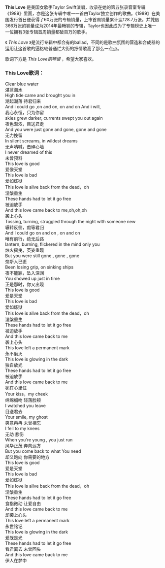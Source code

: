 

**This Love** 是美国女歌手Taylor
Swift演唱，收录在她的第五张录音室专辑《1989》里面，亦是这张专辑中唯一一首由Taylor独立创作的歌曲。《1989》在美国发行首日便获得了60万张的专辑销量，上市首周销量累计达128.7万张，并凭借366万张的销量成为2014年最畅销的专辑，Taylor也因此成为了专辑榜史上唯一一位拥有3张专辑首周销量都破百万的歌手。

《 _This Love_ 》是流行专辑中都会有的ballad，不同的是歌曲氛围的营造和合成器的运用让这首歌的逼格较普通烂大街的抒情歌高了那么一点点。

歌词下方是 _This Love钢琴谱_ ，希望大家喜欢。

### This Love歌词：

Clear blue water  
湛蓝海水  
High tide came and brought you in  
潮起潮落 待君归来  
And i could go ,on and on, on and on And i will,  
我心永恒，只为你留  
skies grew darker, currents swept you out again  
夜色渐浓，目送君走  
And you were just gone and gone, gone and gone  
无力挽留  
In silent screams, in wildest dreams  
无声呐喊，击碎心墙  
I never dreamed of this  
未曾预料  
This love is good  
爱像天堂  
This love is bad  
爱如炼狱  
This love is alive back from the dead，oh  
涅槃重生  
These hands had to let it go free  
被迫放手  
And this love came back to me,oh,oh,oh  
袭上心头  
Tossing, turning, struggled through the night wIth someone new  
辗转反侧，痴等君归  
And I could go on and on , on and on  
唯有前行，绝无后路  
lantern, burning, flickered in the mind only you  
烛火摇曳，英姿重现  
But you were still gone , gone , gone  
奈斯人已逝  
Been losing grip, on sinking ships  
夜不能寐，坠入深渊  
You showed up just in time  
正是那时，你又出现  
This love is good  
爱是天堂  
This love is bad  
爱如炼狱  
This love is alive back from the dead，oh  
涅槃重生  
These hands had to let it go free  
被迫放手  
And this love came back to me  
袭上心头  
This love left a permanent mark  
永不磨灭  
This love is glowing in the dark  
独自放光  
These hands had to let it go free  
被迫放手  
And this love came back to me  
犹在心里住  
Your kiss，my cheek  
绵绵细吻 轻落脸颊  
I watched you leave  
目送君去  
Your smile, my ghost  
笑意冉冉 未曾相忘  
I fell to my knees  
无助 悲伤  
When you're young , you just run  
风华正茂 奔向远方  
But you come back to what You need  
却又跑向 你需要的地方  
This love is good  
爱是天堂  
This love is bad  
爱如炼狱  
This love is alIve back from the dead，oh  
涅槃重生  
These hands had to let it go free  
食指微动 让爱自由  
And this love came back to me  
却袭上心头  
This love left a permanent mark  
永世铭记  
This love is glowing in the dark  
爱既是光  
These hands had to let it go free  
看君离去 未曾回头  
And this love came back to me  
伊人在梦中

